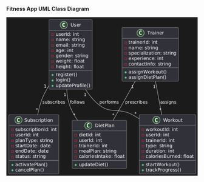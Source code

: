 **Fitness App UML Class Diagram**

![Fitness.png](/.attachments/Fitness-df1dade1-ae32-4d55-a303-013737313e15.png)